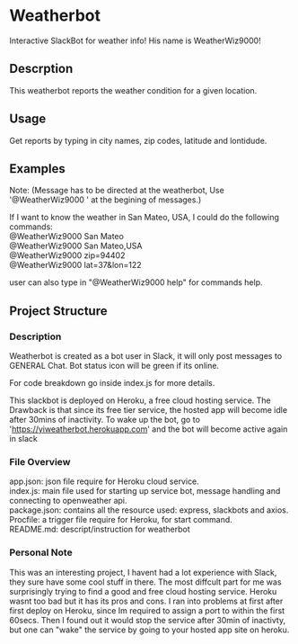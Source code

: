 # Weatherbot
Interactive SlackBot for weather info!
His name is WeatherWiz9000!

## Descrption
This weatherbot reports the weather condition for a given location.

## Usage
Get reports by typing in city names, zip codes, latitude and lontidude.

## Examples 
Note: (Message has to be directed at the weatherbot,
Use '@WeatherWiz9000 ' at the begining of messages.)

If I want to know the weather in San Mateo, USA, I could do the following commands:<br />
@WeatherWiz9000 San Mateo<br />
@WeatherWiz9000 San Mateo,USA<br />
@WeatherWiz9000 zip=94402<br />
@WeatherWiz9000 lat=37&lon=122<br />

user can also type in "@WeatherWiz9000 help" for commands help.

## Project Structure

### Description
Weatherbot is created as a bot user in Slack, it will only post messages to GENERAL Chat.
Bot status icon will be green if its online.

For code breakdown go inside index.js for more details.

This slackbot is deployed on Heroku, a free cloud hosting service.
The Drawback is that since its free tier service, the hosted app will become idle after 30mins of inactivity.
To wake up the bot, go to 'https://yiweatherbot.herokuapp.com' and the bot will become active again in slack

### File Overview
app.json: json file require for Heroku cloud service.<br />
index.js: main file used for starting up service bot, message handling and connecting to openweather api.<br />
package.json: contains all the resource used: express, slackbots and axios.<br />
Procfile: a trigger file require for Heroku, for start command.<br />
README.md: descript/instruction for weatherbot<br />

### Personal Note
This was an interesting project, I havent had a lot experience with Slack, they sure have some cool stuff in there.
The most diffcult part for me was surprisingly trying to find a good and free cloud hosting service. Heroku wasnt too bad
but it has its pros and cons. I ran into problems at first after first deploy on Heroku, since Im required to assign a port
to within the first 60secs. Then I found out it would stop the service after 30min of inactivty, but one can "wake" the service 
by going to your hosted app site on heroku. 

